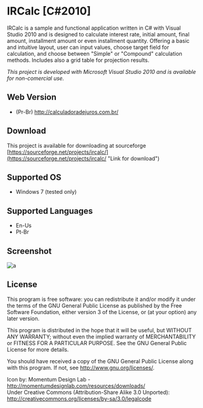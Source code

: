 IRCalc [C#2010] 
==================
IRCalc is a sample and functional application written in C# with Visual Studio 2010 and is designed to calculate interest rate, initial amount, final amount, installment amount or even installment quantity. Offering a basic and intuitive layout, user can input values, choose target field for calculation, and choose between "Simple" or "Compound" calculation methods. Includes also a grid table for projection results.

*This project is developed with Microsoft Visual Studio 2010 and is available for *non-comercial* use.*

## Web Version

- (Pr-Br) http://calculadoradejuros.com.br/

## Download
This project is available for downloading at sourceforge [https://sourceforge.net/projects/ircalc/](https://sourceforge.net/projects/ircalc/ "Link for download")

## Supported OS
- Windows 7 (tested only)

## Supported Languages
- En-Us
- Pt-Br

## Screenshot
![a](https://a.fsdn.com/con/app/proj/ircalc/screenshots/ircalc_main_screen.png "IRCalc")

## License
This program is free software: you can redistribute it and/or modify
it under the terms of the GNU General Public License as published by
the Free Software Foundation, either version 3 of the License, or
(at your option) any later version.

This program is distributed in the hope that it will be useful,
but WITHOUT ANY WARRANTY; without even the implied warranty of
MERCHANTABILITY or FITNESS FOR A PARTICULAR PURPOSE.  See the
GNU General Public License for more details.

You should have received a copy of the GNU General Public License
along with this program.  If not, see <http://www.gnu.org/licenses/>.

Icon by: Momentum Design Lab - http://momentumdesignlab.com/resources/downloads/  
Under Creative Commons (Attribution-Share Alike 3.0 Unported): http://creativecommons.org/licenses/by-sa/3.0/legalcode

    
